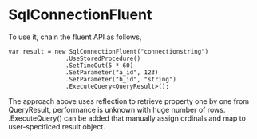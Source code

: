# SqlConnectionFluent
To use it, chain the fluent API as follows,
```
var result = new SqlConnectionFluent("connectionstring")
                .UseStoredProcedure()
                .SetTimeOut(5 * 60)
                .SetParameter("a_id", 123)
                .SetParameter("b_id", "string")
                .ExecuteQuery<QueryResult>();
```
The approach above uses reflection to retrieve property one by one from QueryResult, performance is unknown with huge number of rows. .ExecuteQuery() can be added that manually assign ordinals and map to user-specificed result object.
